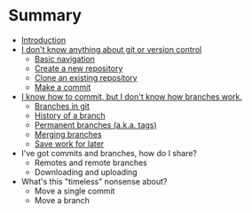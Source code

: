 # Summary

* [Introduction](INTRO.md)
* [I don't know anything about git or version control](DontKnowAnything/README.md)
   * [Basic navigation](DontKnowAnything/BasicNav.md)
   * [Create a new repository](DontKnowAnything/CreateNew.md)
   * [Clone an existing repository](DontKnowAnything/CloneExisting.md)
   * [Make a commit](DontKnowAnything/MakeCommit.md)
* [I know how to commit, but I don't know how branches work.](Branches/README.md)
   * [Branches in git](Branches/Branches.md)
   * [History of a branch](Branches/Reflog.md)
   * [Permanent branches (a.k.a. tags)](Branches/Tags.md)
   * [Merging branches](Branches/Merging.md)
   * [Save work for later](Branches/SaveForLater.md)
* I've got commits and branches, how do I share?
   * Remotes and remote branches
   * Downloading and uploading
* What's this "timeless" nonsense about?
   * Move a single commit
   * Move a branch
